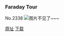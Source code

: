 ### Faraday Tour
No.2338
![图片不见了~~~](https://imgs.xkcd.com/comics/faraday_tour.png)

[原址](https://xkcd.com//2338) [下载](https://imgs.xkcd.com/comics/faraday_tour.png)

